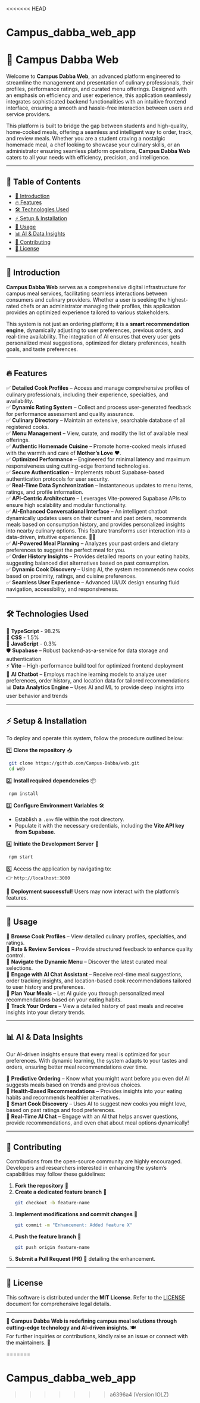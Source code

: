 <<<<<<< HEAD
# Campus_dabba_web_app

# 🚀 Campus Dabba Web

Welcome to **Campus Dabba Web**, an advanced platform engineered to streamline the management and presentation of culinary professionals, their profiles, performance ratings, and curated menu offerings. Designed with an emphasis on efficiency and user experience, this application seamlessly integrates sophisticated backend functionalities with an intuitive frontend interface, ensuring a smooth and hassle-free interaction between users and service providers.

This platform is built to bridge the gap between students and high-quality, home-cooked meals, offering a seamless and intelligent way to order, track, and review meals. Whether you are a student craving a nostalgic homemade meal, a chef looking to showcase your culinary skills, or an administrator ensuring seamless platform operations, **Campus Dabba Web** caters to all your needs with efficiency, precision, and intelligence.

---

## 📜 Table of Contents

- [🌟 Introduction](#-introduction)
- [🔥 Features](#-features)
- [🛠 Technologies Used](#-technologies-used)
- [⚡ Setup & Installation](#-setup--installation)
- [🚀 Usage](#-usage)
- [📊 AI & Data Insights](#-ai--data-insights)
- [🤝 Contributing](#-contributing)
- [📜 License](#-license)

---

## 🌟 Introduction

**Campus Dabba Web** serves as a comprehensive digital infrastructure for campus meal services, facilitating seamless interactions between consumers and culinary providers. Whether a user is seeking the highest-rated chefs or an administrator managing their profiles, this application provides an optimized experience tailored to various stakeholders.

This system is not just an ordering platform; it is a **smart recommendation engine**, dynamically adjusting to user preferences, previous orders, and real-time availability. The integration of AI ensures that every user gets personalized meal suggestions, optimized for dietary preferences, health goals, and taste preferences.

---

## 🔥 Features

✅ **Detailed Cook Profiles** – Access and manage comprehensive profiles of culinary professionals, including their experience, specialties, and availability.  
✅ **Dynamic Rating System** – Collect and process user-generated feedback for performance assessment and quality assurance.  
✅ **Culinary Directory** – Maintain an extensive, searchable database of all registered cooks.  
✅ **Menu Management** – View, curate, and modify the list of available meal offerings.  
✅ **Authentic Homemade Cuisine** – Promote home-cooked meals infused with the warmth and care of **Mother’s Love** ❤️.  
✅ **Optimized Performance** – Engineered for minimal latency and maximum responsiveness using cutting-edge frontend technologies.  
✅ **Secure Authentication** – Implements robust Supabase-based authentication protocols for user security.  
✅ **Real-Time Data Synchronization** – Instantaneous updates to menu items, ratings, and profile information.  
✅ **API-Centric Architecture** – Leverages Vite-powered Supabase APIs to ensure high scalability and modular functionality.  
✅ **AI-Enhanced Conversational Interface** – An intelligent chatbot dynamically updates users on their current and past orders, recommends meals based on consumption history, and provides personalized insights into nearby culinary options. This feature transforms user interaction into a data-driven, intuitive experience. 🤖🍛  
✅ **AI-Powered Meal Planning** – Analyzes your past orders and dietary preferences to suggest the perfect meal for you.  
✅ **Order History Insights** – Provides detailed reports on your eating habits, suggesting balanced diet alternatives based on past consumption.  
✅ **Dynamic Cook Discovery** – Using AI, the system recommends new cooks based on proximity, ratings, and cuisine preferences.  
✅ **Seamless User Experience** – Advanced UI/UX design ensuring fluid navigation, accessibility, and responsiveness.  

---

## 🛠 Technologies Used

🚀 **TypeScript** - 98.2%  
🎨 **CSS** - 1.5%  
📝 **JavaScript** - 0.3%  
🛡️ **Supabase** – Robust backend-as-a-service for data storage and authentication  
⚡ **Vite** – High-performance build tool for optimized frontend deployment  
🤖 **AI Chatbot** – Employs machine learning models to analyze user preferences, order history, and location data for tailored recommendations  
📊 **Data Analytics Engine** – Uses AI and ML to provide deep insights into user behavior and trends  

---

## ⚡ Setup & Installation

To deploy and operate this system, follow the procedure outlined below:  

1️⃣ **Clone the repository** 📥  
```bash
 git clone https://github.com/Campus-Dabba/web.git
 cd web
```

2️⃣ **Install required dependencies** 📦  
```bash
 npm install
```

3️⃣ **Configure Environment Variables** 🛠️  
   - Establish a `.env` file within the root directory.  
   - Populate it with the necessary credentials, including the **Vite API key from Supabase**.

4️⃣ **Initiate the Development Server** 🚀  
```bash
 npm start
```

5️⃣ Access the application by navigating to:  
   👉 `http://localhost:3000`

🎉 **Deployment successful!** Users may now interact with the platform’s features.

---

## 🚀 Usage

🔹 **Browse Cook Profiles** – View detailed culinary profiles, specialties, and ratings.  
🔹 **Rate & Review Services** – Provide structured feedback to enhance quality control.  
🔹 **Navigate the Dynamic Menu** – Discover the latest curated meal selections.  
🔹 **Engage with AI Chat Assistant** – Receive real-time meal suggestions, order tracking insights, and location-based cook recommendations tailored to user history and preferences.  
🔹 **Plan Your Meals** – Let AI guide you through personalized meal recommendations based on your eating habits.  
🔹 **Track Your Orders** – View a detailed history of past meals and receive insights into your dietary trends.  

---

## 📊 AI & Data Insights

Our AI-driven insights ensure that every meal is optimized for your preferences. With dynamic learning, the system adapts to your tastes and orders, ensuring better meal recommendations over time.

🔸 **Predictive Ordering** – Know what you might want before you even do! AI suggests meals based on trends and previous choices.  
🔸 **Health-Based Recommendations** – Provides insights into your eating habits and recommends healthier alternatives.  
🔸 **Smart Cook Discovery** – Uses AI to suggest new cooks you might love, based on past ratings and food preferences.  
🔸 **Real-Time AI Chat** – Engage with an AI that helps answer questions, provide recommendations, and even chat about meal options dynamically!  

---

## 🤝 Contributing

Contributions from the open-source community are highly encouraged. Developers and researchers interested in enhancing the system’s capabilities may follow these guidelines:

1. **Fork the repository** 🍴
2. **Create a dedicated feature branch** 🔀
   ```bash
   git checkout -b feature-name
   ```
3. **Implement modifications and commit changes** 📝
   ```bash
   git commit -m "Enhancement: Added feature X"
   ```
4. **Push the feature branch** 🚀
   ```bash
   git push origin feature-name
   ```
5. **Submit a Pull Request (PR)** 📩 detailing the enhancement.

---

## 📜 License

This software is distributed under the **MIT License**. Refer to the [LICENSE](LICENSE) document for comprehensive legal details.

---

🚀 **Campus Dabba Web is redefining campus meal solutions through cutting-edge technology and AI-driven insights.** 🍽️  
For further inquiries or contributions, kindly raise an issue or connect with the maintainers. 🤝

=======
# Campus_dabba_web_app
>>>>>>> a6396a4 (Version lOLZ)
